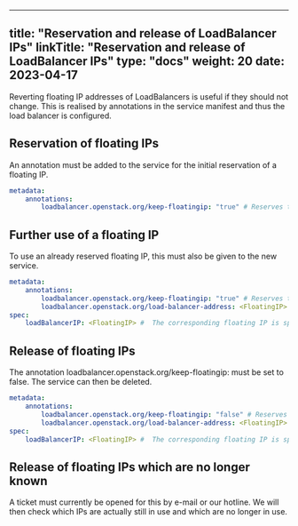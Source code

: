 
---
title: "Reservation and release of LoadBalancer IPs"
linkTitle: "Reservation and release of LoadBalancer IPs"
type: "docs"
weight: 20
date: 2023-04-17
---
Reverting floating IP addresses of LoadBalancers is useful if they should not change.
This is realised by annotations in the service manifest and thus the load balancer is configured.

## Reservation of floating IPs

An annotation must be added to the service for the initial reservation of a floating IP.

```yaml
metadata:
    annotations:
        loadbalancer.openstack.org/keep-floatingip: "true" # Reserves the floating IP in OpenStack
```

## Further use of a floating IP

To use an already reserved floating IP, this must also be given to the new service.

```yaml
metadata:
    annotations:
        loadbalancer.openstack.org/keep-floatingip: "true" # Reserves the floating IP in OpenStack
        loadbalancer.openstack.org/load-balancer-address: <FloatingIP> #  The corresponding floating IP is specified here
spec:
    loadBalancerIP: <FloatingIP> #  The corresponding floating IP is specified here
```

## Release of floating IPs

The annotation loadbalancer.openstack.org/keep-floatingip: must be set to false. The service can then be deleted.

```yaml
metadata:
    annotations:
        loadbalancer.openstack.org/keep-floatingip: "false" # Reserves the FloatingIP in OpenStack
        loadbalancer.openstack.org/load-balancer-address: <FloatingIP> #  The corresponding floating IP is specified here
spec:
    loadBalancerIP: <FloatingIP> #  The corresponding floating IP is specified here
```

## Release of floating IPs which are no longer known

A ticket must currently be opened for this by e-mail or our hotline.
We will then check which IPs are actually still in use and which are no longer in use.